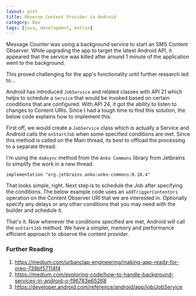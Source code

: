 ```yaml
---
layout: post
title: Observe Content Provider in Android
category: Dev
tags: [java, development, kotlin]
---
```

Message Counter was using a background service to start an SMS Content Observer. While upgrading the app to target 
the latest Android API, it appeared that the service was killed after around 1 minute of the application went to the background.  

This proved challenging for the app's functionality until further research led to...  
<!-- more -->
Android has introduced `JobService` and related classes with API 21 which helps to schedule a `Service` that would be invoked 
based on certain conditions that are configured. With API 24, it got the ability to listen to changes to Content URIs. 
Since I had a tough time to find this solution, the below code explains how to implement this.

First off, we would create a `JobService` class which is actually a Service and Android calls the `onStartJob` when some specified conditions are met. Since this method is called on the Main thread, its best to offload the processing to a separate thread.

<script src="https://gist.github.com/midhunhk/bb7de0dbb3bb11ba0b08cb55d073a751.js"></script>

I'm using the `doAsync` method from the `Anko Commons` library from Jetbrains to simplify the work in a new thread.

`implementation "org.jetbrains.anko:anko-commons:0.10.4"`

That looks simple, right. Next step is to schedule the Job after specifying the conditions. The below example code uses an 
`addTriggerContentUri` operation on the Content Observer URI that we are interested in. Optionally specify any delays or 
any other conditions that you may need with the builder and schedule it.

<script src="https://gist.github.com/midhunhk/a78e499ea8758dffd03042a9b06161ec.js"></script>

That's it. Now whenever the conditions specified are met, Android will call the `onStartJob` method.
We have a simpler, memory and performance efficient approach to observe the content provider.

### Further Reading
1. https://medium.com/urbanclap-engineering/making-app-ready-for-oreo-738bf57114f4
2. https://medium.com/exploring-code/how-to-handle-background-services-in-android-o-f96783e65268
3. https://developer.android.com/reference/android/app/job/JobService
